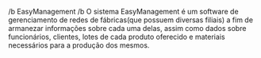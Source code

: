 /b EasyManagement /b
O sistema EasyManagement é um software de gerenciamento de redes de fábricas(que possuem diversas filiais) a fim de armanezar informações sobre cada uma delas, assim como dados sobre funcionários, clientes, lotes de cada produto oferecido e materiais necessários para a produção dos mesmos.
